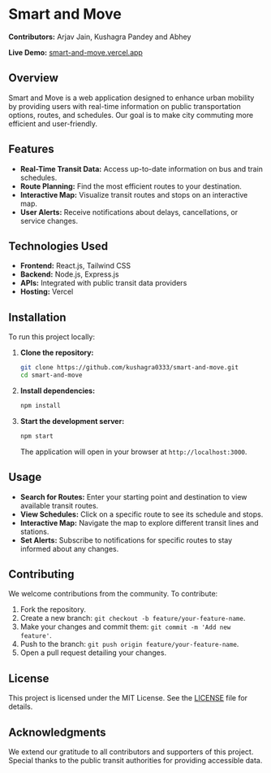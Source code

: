 # Smart and Move

**Contributors:** Arjav Jain, Kushagra Pandey and Abhey 

**Live Demo:** [smart-and-move.vercel.app](https://smart-and-move.vercel.app)

## Overview

Smart and Move is a web application designed to enhance urban mobility by providing users with real-time information on public transportation options, routes, and schedules. Our goal is to make city commuting more efficient and user-friendly.

## Features

- **Real-Time Transit Data:** Access up-to-date information on bus and train schedules.
- **Route Planning:** Find the most efficient routes to your destination.
- **Interactive Map:** Visualize transit routes and stops on an interactive map.
- **User Alerts:** Receive notifications about delays, cancellations, or service changes.

## Technologies Used

- **Frontend:** React.js, Tailwind CSS
- **Backend:** Node.js, Express.js
- **APIs:** Integrated with public transit data providers
- **Hosting:** Vercel

## Installation

To run this project locally:

1. **Clone the repository:**
   ```bash
   git clone https://github.com/kushagra0333/smart-and-move.git
   cd smart-and-move
   ```

2. **Install dependencies:**
   ```bash
   npm install
   ```

3. **Start the development server:**
   ```bash
   npm start
   ```
   The application will open in your browser at `http://localhost:3000`.

## Usage

- **Search for Routes:** Enter your starting point and destination to view available transit routes.
- **View Schedules:** Click on a specific route to see its schedule and stops.
- **Interactive Map:** Navigate the map to explore different transit lines and stations.
- **Set Alerts:** Subscribe to notifications for specific routes to stay informed about any changes.

## Contributing

We welcome contributions from the community. To contribute:

1. Fork the repository.
2. Create a new branch: `git checkout -b feature/your-feature-name`.
3. Make your changes and commit them: `git commit -m 'Add new feature'`.
4. Push to the branch: `git push origin feature/your-feature-name`.
5. Open a pull request detailing your changes.

## License

This project is licensed under the MIT License. See the [LICENSE](LICENSE) file for details.

## Acknowledgments

We extend our gratitude to all contributors and supporters of this project. Special thanks to the public transit authorities for providing accessible data.
